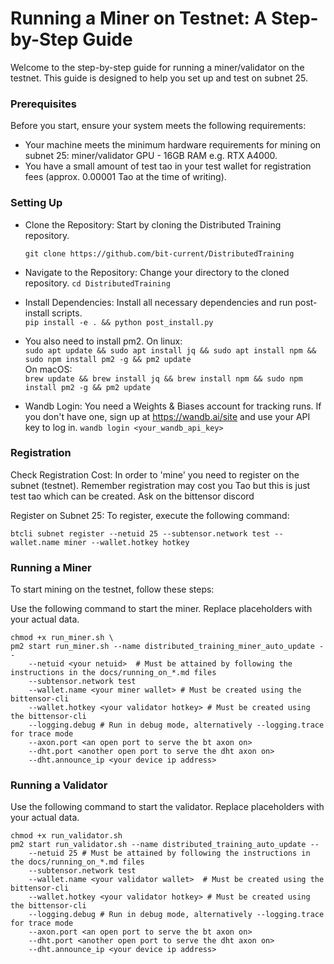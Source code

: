 # Running a Miner on Testnet: A Step-by-Step Guide
Welcome to the step-by-step guide for running a miner/validator on the testnet. This guide is designed to help you set up and test on subnet 25.

### Prerequisites
Before you start, ensure your system meets the following requirements:

* Your machine meets the minimum hardware requirements for mining on subnet 25: miner/validator GPU - 16GB RAM e.g. RTX A4000.
* You have a small amount of test tao in your test wallet for registration fees (approx. 0.00001 Tao at the time of writing).  

### Setting Up
* Clone the Repository: Start by cloning the Distributed Training repository.  

    ```git clone https://github.com/bit-current/DistributedTraining```  
* Navigate to the Repository: Change your directory to the cloned repository.
    ```cd DistributedTraining```  
* Install Dependencies: Install all necessary dependencies and run post-install scripts.        
    ```pip install -e . && python post_install.py```    
 * You also need to install pm2.
 On linux:  
    ```sudo apt update && sudo apt install jq && sudo apt install npm && sudo npm install pm2 -g && pm2 update```  
 On macOS:   
    ```brew update && brew install jq && brew install npm && sudo npm install pm2 -g && pm2 update```
* Wandb Login: You need a Weights & Biases account for tracking runs. If you don't have one, sign up at https://wandb.ai/site and use your API key to log in.
    ```wandb login <your_wandb_api_key>```

### Registration
Check Registration Cost: In order to 'mine' you need to register on the subnet (testnet). Remember registration may cost you Tao but this is just test tao which can be created. Ask on the bittensor discord

Register on Subnet 25: To register, execute the following command:    

```btcli subnet register --netuid 25 --subtensor.network test --wallet.name miner --wallet.hotkey hotkey```

### Running a Miner
To start mining on the testnet, follow these steps:

Use the following command to start the miner. Replace placeholders with your actual data.

```
chmod +x run_miner.sh \
pm2 start run_miner.sh --name distributed_training_miner_auto_update --
    --netuid <your netuid>  # Must be attained by following the instructions in the docs/running_on_*.md files
    --subtensor.network test
    --wallet.name <your miner wallet> # Must be created using the bittensor-cli
    --wallet.hotkey <your validator hotkey> # Must be created using the bittensor-cli
    --logging.debug # Run in debug mode, alternatively --logging.trace for trace mode
    --axon.port <an open port to serve the bt axon on>
    --dht.port <another open port to serve the dht axon on>
    --dht.announce_ip <your device ip address>
```
### Running a Validator

Use the following command to start the validator. Replace placeholders with your actual data.
```
chmod +x run_validator.sh
pm2 start run_validator.sh --name distributed_training_auto_update --
    --netuid 25 # Must be attained by following the instructions in the docs/running_on_*.md files
    --subtensor.network test
    --wallet.name <your validator wallet>  # Must be created using the bittensor-cli
    --wallet.hotkey <your validator hotkey> # Must be created using the bittensor-cli
    --logging.debug # Run in debug mode, alternatively --logging.trace for trace mode
    --axon.port <an open port to serve the bt axon on>
    --dht.port <another open port to serve the dht axon on>
    --dht.announce_ip <your device ip address>
```



